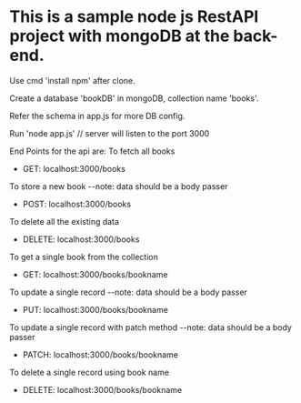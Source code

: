 # This is a sample node js RestAPI project with mongoDB at the back-end.

Use cmd 'install npm' after clone.

Create a database 'bookDB' in mongoDB, collection name 'books'.

Refer the schema in app.js for more DB config.

Run 'node app.js' // server will listen to the port 3000

End Points for the api are:
To fetch all books
- GET: localhost:3000/books

To store a new book  --note: data should be a body passer
- POST: localhost:3000/books

To delete all the existing data
- DELETE: localhost:3000/books

To get a single book from the collection
- GET: localhost:3000/books/bookname

To update a single record  --note: data should be a body passer
- PUT: localhost:3000/books/bookname

To update a single record with patch method --note: data should be a body passer
- PATCH: localhost:3000/books/bookname

To delete a single record using book name
- DELETE: localhost:3000/books/bookname